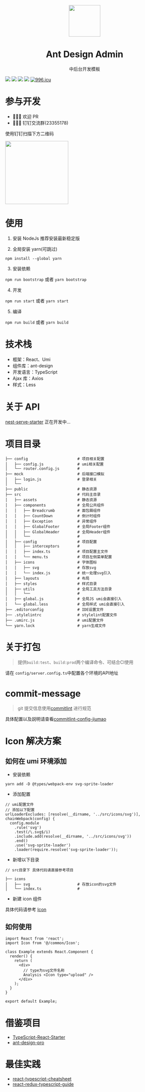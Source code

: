 <p align="center">
  <a href="http://ant.design">
    <img width="100" src="https://gw.alipayobjects.com/zos/rmsportal/KDpgvguMpGfqaHPjicRK.svg">
  </a>
</p>

<h1 align="center">Ant Design Admin</h1>

<div align="center">
中后台开发模板
</div>

![](https://img.shields.io/github/stars/ts-react/react-admin-template.svg)
![](https://img.shields.io/github/license/ts-reacts/react-admin-template.svg)
![](https://img.shields.io/github/issues/ts-react/react-admin-template.svg)
![](https://img.shields.io/github/forks/ts-react/react-admin-template.svg)
[![996.icu](https://img.shields.io/badge/link-996.icu-red.svg)](https://996.icu)

# 参与开发

- 🎉🎉🎉 欢迎 PR
- 🌴🌴🌴 钉钉交流群(23355178)

使用钉钉扫描下方二维码

<img height="200" src="https://ts-react.github.io/react-admin-template/static/dingding.jpg"></img>

# 使用

1. 安装 NodeJs 推荐安装最新稳定版

2. 全局安装 yarn(可跳过)

```
npm install --global yarn
```

3. 安装依赖

`npm run bootstrap` 或者 `yarn bootstrap`

4. 开发

`npm run start` 或者 `yarn start`

5. 编译

`npm run build` 或者 `yarn build`

# 技术栈

- 框架：React、Umi
- 组件库：ant-design
- 开发语言：TypeScript
- Ajax 库：Axios
- 样式：Less

# 关于 API

[nest-serve-starter](https://github.com/typescript-projects/nest-serve-starter) 正在开发中...

# 项目目录

```
├── config                      # 项目相关配置
│   ├── config.js               # umi相关配置
│   └── router.config.js        #
├── mock                        # 后端接口模拟
│   ├── login.js                # 登录相关
│   └──
├── public                      # 静态资源
├── src                         # 代码主目录
│   ├── assets                  # 静态资源
│   ├── components              # 全局公共组件
│   │   ├── Breadcrumb          # 面包屑组件
│   │   ├── CountDown           # 倒计时组件
│   │   ├── Exception           # 异常组件
│   │   ├── GlobalFooter        # 全局Footer组件
│   │   ├── GlobalHeader        # 全局Header组件
│   │   └──                     #
│   ├── config                  # 项目配置
│   │   ├── interceptors        #
│   │   ├── index.ts            # 项目配置主文件
│   │   └── menu.ts             # 项目左侧菜单配置
│   ├── icons                   # 字体图标
│   │   ├── svg                 # 存放svg
│   │   └── index.js            # 统一处理svg引入
│   ├── layouts                 # 布局
│   ├── styles                  # 样式目录
│   ├── utils                   # 全局工具方法目录
│   │   └──                     #
│   ├── global.js               # 全局JS umi会直接引入
│   └── global.less             # 全局样式 umi会直接引入
├── .editorconfig               # IDE设置文件
├── .stylelintrc                # stylelint配置文件
├── .umirc.js                   # umi配置文件
└── yarn.lock                   # yarn生成文件
```

# 关于打包

> 提供`build:test`、`build:prod`两个编译命令、可结合CI使用

请在 `config/server.config.ts`中配置各个环境的API地址

# commit-message

> git 提交信息使用[commitlint](https://github.com/marionebl/commitlint) 进行规范

具体配置以及説明请查看[commitlint-config-jiumao](https://github.com/jiumao-fe/commitlint-config-jiumao)

# Icon 解决方案

## 如何在 umi 环境添加

- 安装依赖

```
yarn add -D @types/webpack-env svg-sprite-loader
```

- 添加配置

```
// umi配置文件
// 添加以下配置
urlLoaderExcludes: [resolve(__dirname, '../src/icons/svg')],
chainWebpack(config) {
  config.module
    .rule('svg')
    .test(/\.svg$/i)
    .include.add(resolve(__dirname, '../src/icons/svg'))
    .end()
    .use('svg-sprite-loader')
    .loader(require.resolve('svg-sprite-loader'));
```

- 新增以下目录

```
// src目录下 具体代码请直接参考项目

├── icons
│   ├── svg                     # 存放icon的svg文件
│   └── index.ts                #
```

- 新建 icon 组件

具体代码请参考 [Icon](https://github.com/typescript-projects/react-admin-template/blob/master/src/common/Icon/index.tsx)

## 如何使用

```
import React from 'react';
import Icon from '@/common/Icon';

class Example extends React.Component {
  render() {
    return (
      <div>
        // type为svg文件名称
        Analysis <Icon type="upload" />
      </div>
    );
  }
}

export default Example;
```

# 借鉴项目

- [TypeScript-React-Starter](https://github.com/Microsoft/TypeScript-React-Starter)
- [ant-design-pro](https://github.com/ant-design/ant-design-pro)

# 最佳实践

- [react-typescript-cheatsheet](https://github.com/sw-yx/react-typescript-cheatsheet)
- [react-redux-typescript-guide](https://github.com/piotrwitek/react-redux-typescript-guide)
